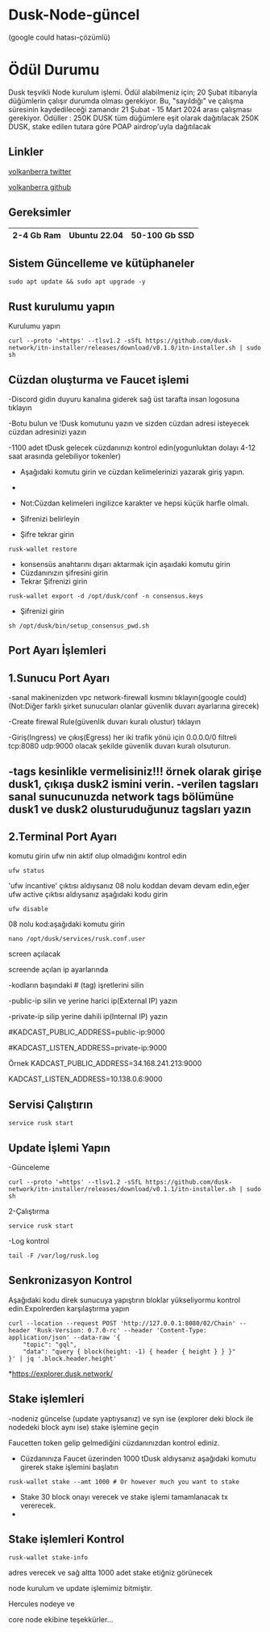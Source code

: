 # Dusk-Node-güncel

(google could hatası-çözümlü)

# Ödül Durumu

Dusk teşvikli Node kurulum işlemi. Ödül alabilmeniz için;
20 Şubat itibarıyla düğümlerin çalışır durumda olması gerekiyor. Bu, "sayıldığı" ve çalışma süresinin kaydedileceği zamandır
21 Şubat - 15 Mart 2024 arası çalışması gerekiyor.
Ödüller :
250K DUSK tüm düğümlere eşit olarak dağıtılacak
250K DUSK, stake edilen tutara göre POAP airdrop'uyla dağıtılacak


## Linkler

 [volkanberra twitter](https://twitter.com/BerraVolkan)

 [volkanberra github](https://github.com/Volkan081)
 
 


## Gereksimler

| 2-4 Gb Ram  | Ubuntu 22.04 |  50-100 Gb SSD | 
| ----------------- | ----------------- | ----------------- |



## Sistem Güncelleme ve kütüphaneler

```shell
sudo apt update && sudo apt upgrade -y
```


## Rust kurulumu yapın  

Kurulumu yapın

```shell
curl --proto '=https' --tlsv1.2 -sSfL https://github.com/dusk-network/itn-installer/releases/download/v0.1.0/itn-installer.sh | sudo sh
```



## Cüzdan oluşturma ve Faucet işlemi 


-Discord gidin duyuru kanalına giderek sağ üst tarafta insan logosuna tıklayın

-Botu bulun ve !Dusk komutunu yazın ve sizden cüzdan adresi isteyecek cüzdan adresinizi yazın

-1100 adet tDusk gelecek cüzdanınızı kontrol edin(yogunluktan dolayı 4-12 saat arasında gelebiliyor tokenler)

- Aşağıdaki komutu girin ve cüzdan kelimelerinizi yazarak giriş yapın.
- 
- Not:Cüzdan kelimeleri ingilizce karakter ve hepsi küçük harfle olmalı.
  
- Şifrenizi belirleyin
  
- Şifre tekrar girin

```shell
rusk-wallet restore
```

- konsensüs anahtarını dışarı aktarmak için aşaıdaki komutu girin
- Cüzdanınızın şifresini girin
- Tekrar Şifrenizi girin


```shell
rusk-wallet export -d /opt/dusk/conf -n consensus.keys
```

- Şifrenizi girin

```shell
sh /opt/dusk/bin/setup_consensus_pwd.sh
```

## Port Ayarı İşlemleri

## 1.Sunucu Port Ayarı

-sanal makinenizden vpc network-firewall kısmını tıklayın(google could) 
(Not:Diğer farklı şirket sunucuları olanlar güvenlik duvarı ayarlarına girecek)

-Create firewal Rule(güvenlik duvarı kuralı olustur) tıklayın

-Giriş(Ingress) ve çıkış(Egress) her iki trafik yönü için 0.0.0.0/0 filtreli  tcp:8080 udp:9000 olacak şekilde güvenlik duvarı kuralı olsuturun.

-tags kesinlikle vermelisiniz!!! örnek olarak girişe dusk1, çıkışa dusk2 ismini verin.
-verilen tagsları sanal sunucunuzda network tags bölümüne dusk1 ve dusk2  olusturuduğunuz tagsları yazın
-
## 2.Terminal Port Ayarı

komutu girin ufw nin aktif olup olmadığını kontrol edin 

```shell
ufw status
```

'ufw incantive' çıktısı aldıysanız 08 nolu koddan devam devam edin,eğer ufw active çıktısı aldıysanız aşağıdaki kodu girin

```shell
ufw disable
```
08 nolu kod:aşağıdaki komutu girin 

```shell
nano /opt/dusk/services/rusk.conf.user
```


screen açılacak 

screende açılan ip ayarlarında 

-kodların başındaki # (tag)  işretlerini silin 

-public-ip silin ve yerine harici ip(External IP) yazın 

-private-ip silip yerine dahili ip(Internal IP) yazın

#KADCAST_PUBLIC_ADDRESS=public-ip:9000

#KADCAST_LISTEN_ADDRESS=private-ip:9000

Örnek
KADCAST_PUBLIC_ADDRESS=34.168.241.213:9000

KADCAST_LISTEN_ADDRESS=10.138.0.6:9000

## Servisi Çalıştırın

```shell
service rusk start
```

## Update İşlemi Yapın


-Günceleme 
```shell
curl --proto '=https' --tlsv1.2 -sSfL https://github.com/dusk-network/itn-installer/releases/download/v0.1.1/itn-installer.sh | sudo sh

```

2-Çalıştırma

```shell
service rusk start

```

-Log kontrol

```shell
tail -F /var/log/rusk.log

```




## Senkronizasyon Kontrol

Aşağıdaki kodu direk sunucuya yapıştırın bloklar yükseliyormu kontrol edin.Expolrerden karşılaştırma yapın

```shell
curl --location --request POST 'http://127.0.0.1:8080/02/Chain' --header 'Rusk-Version: 0.7.0-rc' --header 'Content-Type: application/json' --data-raw '{
    "topic": "gql",
    "data": "query { block(height: -1) { header { height } } }"
}' | jq '.block.header.height'
```

*https://explorer.dusk.network/



## Stake işlemleri

-nodeniz güncelse (update yaptıysanız) ve syn ise (explorer deki block ile nodedeki block aynı ise) stake işlemine geçin

Faucetten token gelip gelmediğini cüzdanınızdan kontrol ediniz.



- Cüzdanınıza Faucet üzerinden 1000 tDusk aldıysanız aşağıdaki komutu girerek stake işlemini başlatın

```shell
rusk-wallet stake --amt 1000 # Or however much you want to stake
```

- Stake  30 block onayı verecek ve stake işlemi tamamlanacak tx vererecek.
- 

## Stake işlemleri Kontrol

```shell
rusk-wallet stake-info
```

adres verecek ve sağ altta 1000 adet stake etiğniz görünecek

node kurulum ve update işlemimiz bitmiştir.

Hercules nodeye ve

core node ekibine teşekkürler...


